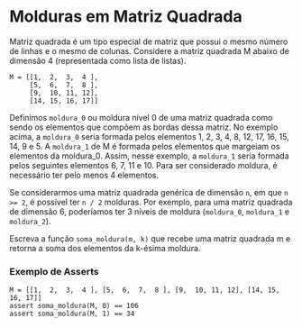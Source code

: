 # Molduras em Matriz Quadrada
Matriz quadrada é um tipo especial de matriz que possui o mesmo número de linhas e o mesmo de colunas. Considere a 
matriz quadrada M abaixo de dimensão 4 (representada como lista de listas).

```
M = [[1,  2,  3,  4 ],
     [5,  6,  7,  8 ],
     [9,  10, 11, 12],
     [14, 15, 16, 17]]
```

Definimos `moldura_0` ou moldura nível 0 de uma matriz quadrada como sendo os elementos que compõem as bordas dessa matriz. 
No exemplo acima, a `moldura_0` seria formada pelos elementos 1, 2, 3, 4, 8, 12, 17, 16, 15, 14, 9 e 5. A `moldura_1` 
de M é formada pelos elementos que margeiam os elementos da moldura_0. Assim, nesse exemplo, a `moldura_1` seria formada
pelos seguintes elementos 6, 7, 11 e 10. Para ser considerado moldura, é necessário ter pelo menos 4 elementos.

Se considerarmos uma matriz quadrada genérica de dimensão `n`, em que `n >= 2`, é possível ter `n / 2` molduras. Por 
exemplo, para uma matriz quadrada de dimensão 6, poderíamos ter 3 níveis de moldura (`moldura_0`, `moldura_1` e 
`moldura_2`).

Escreva a função `soma_moldura(m, k)` que recebe uma matriz quadrada m e retorna a soma dos elementos da k-ésima moldura.

### Exemplo de Asserts
```
M = [[1,  2,  3,  4 ], [5,  6,  7,  8 ], [9,  10, 11, 12], [14, 15, 16, 17]]
assert soma_moldura(M, 0) == 106
assert soma_moldura(M, 1) == 34
```